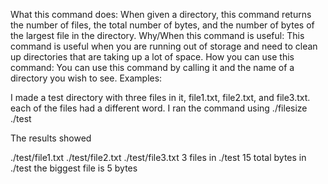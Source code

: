 What this command does:
 When given a directory, this command returns the number of files, the total number of bytes, and the number of bytes of the largest file in the directory.
Why/When this command is useful:
 This command is useful when you are running out of storage and need to clean up directories that are taking up a lot of space.
How you can use this command:
 You can use this command by calling it and the name of a directory you wish to see.
Examples:

I made a test directory with three files in it, file1.txt, file2.txt, and file3.txt. each of the files had a different word.
I ran the command using ./filesize ./test

The results showed

./test/file1.txt
./test/file2.txt
./test/file3.txt
3 files in ./test
15 total bytes in ./test
the biggest file is 5 bytes


